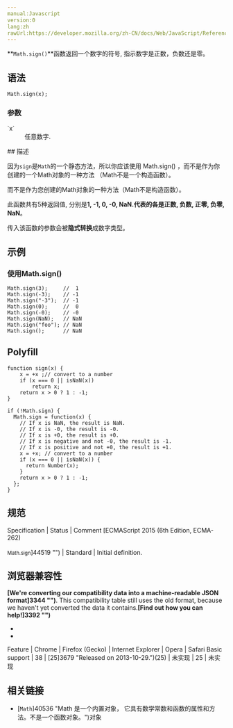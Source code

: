 ```yaml
---
manual:Javascript
version:0
lang:zh
rawUrl:https://developer.mozilla.org/zh-CN/docs/Web/JavaScript/Reference/Global_Objects/Math/sign
---
```







**`Math.sign()`**函数返回一个数字的符号, 指示数字是正数，负数还是零。


## 语法<a name="Syntax"></a>

```
Math.sign(x);
```

### 参数<a name="Parameters"></a>
<dl><dt id=''>`x`</dt><dd>任意数字.</dd></dl>
## 描述<a name="Description"></a>


因为`sign`是`Math`的一个静态方法，所以你应该使用 Math.sign() ，而不是作为你创建的一个Math对象的一种方法 （Math不是一个构造函数）。



而不是作为您创建的Math对象的一种方法（Math不是构造函数）。



此函数共有5种返回值, 分别是**1, -1, 0, -0, NaN.**代表的各是**正数, 负数, 正零, 负零, NaN**。



传入该函数的参数会被**隐式转换**成数字类型。


## 示例<a name="Examples"></a>

### 使用Math.sign()<a name="使用Math.sign()"></a>

```
Math.sign(3);     //  1
Math.sign(-3);    // -1
Math.sign("-3");  // -1
Math.sign(0);     //  0
Math.sign(-0);    // -0
Math.sign(NaN);   // NaN
Math.sign("foo"); // NaN
Math.sign();      // NaN
```

## Polyfill<a name="Compatibility"></a>

```
function sign(x) {
    x = +x ;// convert to a number
    if (x === 0 || isNaN(x))
        return x;
    return x > 0 ? 1 : -1;
}
```





```
if (!Math.sign) {
  Math.sign = function(x) {
    // If x is NaN, the result is NaN.
    // If x is -0, the result is -0.
    // If x is +0, the result is +0.
    // If x is negative and not -0, the result is -1.
    // If x is positive and not +0, the result is +1.
    x = +x; // convert to a number
    if (x === 0 || isNaN(x)) {
      return Number(x);
    }
    return x > 0 ? 1 : -1;
  };
}
```





## 规范<a name="规范"></a>

Specification | Status | Comment 
[ECMAScript 2015 (6th Edition, ECMA-262)<br></br><small>Math.sign</small>]44519 "") | Standard | Initial definition. 


## 浏览器兼容性<a name="浏览器兼容性"></a>


**[We&#39;re converting our compatibility data into a machine-readable JSON format]3344 "")**. This compatibility table still uses the old format, because we haven&#39;t yet converted the data it contains.**[Find out how you can help!]3392 "")**


* 
* 

Feature | Chrome | Firefox (Gecko) | Internet Explorer | Opera | Safari 
Basic support | 38 | [25]3679 "Released on 2013-10-29.")(25) | 未实现 | 25 | 未实现 




## 相关链接<a name="See_also"></a>

* [`Math`]40536 "Math 是一个内置对象， 它具有数学常数和函数的属性和方法。不是一个函数对象。")对象



